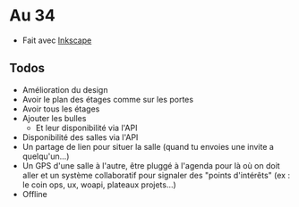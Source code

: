 # Au 34

* Fait avec [Inkscape](https://inkscape.org/)

## Todos

* Amélioration du design
* Avoir le plan des étages comme sur les portes
* Avoir tous les étages
* Ajouter les bulles
  * Et leur disponibilité via l'API
* Disponibilité des salles via l'API
* Un partage de lien pour situer la salle (quand tu envoies une invite a quelqu'un...)
* Un GPS d'une salle à l'autre, être pluggé à l'agenda pour là où on doit aller et un système collaboratif pour signaler des "points d'intérêts" (ex : le coin ops, ux, woapi, plateaux projets...)
* Offline
